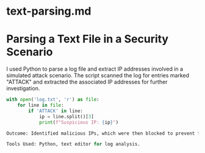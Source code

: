 # text-parsing.md

# Parsing a Text File in a Security Scenario

I used Python to parse a log file and extract IP addresses involved in a simulated attack scenario. The script scanned the log for entries marked "ATTACK" and extracted the associated IP addresses for further investigation.

```python
with open('log.txt', 'r') as file:
    for line in file:
        if 'ATTACK' in line:
            ip = line.split()[3]
            print(f"Suspicious IP: {ip}")

Outcome: Identified malicious IPs, which were then blocked to prevent further attacks.

Tools Used: Python, text editor for log analysis.
